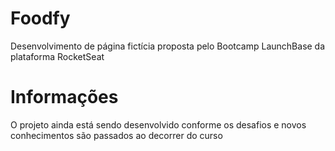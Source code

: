 # Foodfy


Desenvolvimento de página fictícia proposta pelo Bootcamp LaunchBase da plataforma RocketSeat


# Informações

O projeto ainda está sendo desenvolvido conforme os desafios e novos conhecimentos são passados ao decorrer do curso